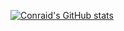 [![Conraid's GitHub stats](https://github-readme-stats.vercel.app/api?username=conraid)](https://github.com/anuraghazra/github-readme-stats)
